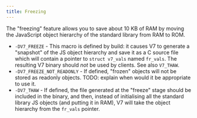```yaml
---
title: Freezing
---
```


The "freezing" feature allows you to save about 10 KB of RAM by moving the JavaScript
object hierarchy of the standard library from RAM to ROM.

- `-DV7_FREEZE` - This macro is defined by build: it causes V7 to generate a
  "snapshot" of the JS object hierarchy and save it as a C source file which
  will contain a pointer to `struct v7_vals` named `fr_vals`. The resulting
  V7 binary should _not_ be used by clients. See also `V7_THAW`.
- `-DV7_FREEZE_NOT_READONLY` - If defined, "frozen" objects will not be stored
  as readonly objects. TODO: explain when would it be appropriate to use it.
- `-DV7_THAW` - If defined, the file generated at the "freeze" stage should be
  included in the binary, and then, instead of initialising all the standard
  library JS objects (and putting it in RAM), V7 will take the object hierarchy
  from the `fr_vals` pointer.
